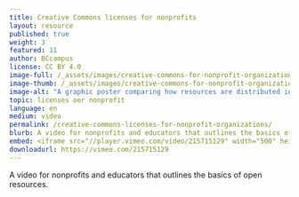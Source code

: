 ```yaml
---
title: Creative Commons licenses for nonprofits
layout: resource
published: true
weight: 3
featured: 11
author: BCcampus
license: CC BY 4.0
image-full: /_assets/images/creative-commons-for-nonprofit-organizations-500.jpg
image-thumb: /_assets/images/creative-commons-for-nonprofit-organizations-200.jpg
image-alt: "A graphic poster comparing how resources are distributed in libraries and a non-profit organization like Creative Commons"
topic: licenses oer nonprofit
language: en
medium: video
permalink: /creative-commons-licenses-for-nonprofit-organizations/
blurb: A video for nonprofits and educators that outlines the basics of open resources.
embed: <iframe src="//player.vimeo.com/video/215715129" width="500" height="281" frameborder="0" webkitallowfullscreen mozallowfullscreen allowfullscreen></iframe> <p><a href="http://vimeo.com/215715129">Creative Commons Licenses for Non-Profit Organizations</a> from <a href="http://vimeo.com/bccampus">BCcampus</a> on <a href="https://vimeo.com">Vimeo</a>.</p>
downloadurl: https://vimeo.com/215715129
---
```



 A video for nonprofits and educators that outlines the basics of open resources.

